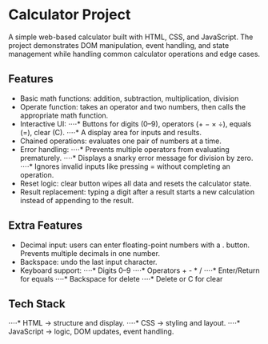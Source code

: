# Calculator Project

A simple web-based calculator built with HTML, CSS, and JavaScript. The project demonstrates DOM manipulation, event handling, and state management while handling common calculator operations and edge cases.

## Features
- Basic math functions: addition, subtraction, multiplication, division
- Operate function: takes an operator and two numbers, then calls the appropriate math function.
- Interactive UI:
⋅⋅⋅⋅* Buttons for digits (0–9), operators (+ − × ÷), equals (=), clear (C).
⋅⋅⋅⋅* A display area for inputs and results.
- Chained operations: evaluates one pair of numbers at a time.
- Error handling:
⋅⋅⋅⋅* Prevents multiple operators from evaluating prematurely.
⋅⋅⋅⋅* Displays a snarky error message for division by zero.
⋅⋅⋅⋅* Ignores invalid inputs like pressing = without completing an operation.
- Reset logic: clear button wipes all data and resets the calculator state.
- Result replacement: typing a digit after a result starts a new calculation instead of appending to the result.

## Extra Features
- Decimal input: users can enter floating-point numbers with a . button. Prevents multiple decimals in one number.
- Backspace: undo the last input character.
- Keyboard support:
⋅⋅⋅⋅* Digits 0–9
⋅⋅⋅⋅* Operators + - * /
⋅⋅⋅⋅* Enter/Return for equals
⋅⋅⋅⋅* Backspace for delete
⋅⋅⋅⋅* Delete or C for clear

## Tech Stack
⋅⋅⋅⋅* HTML → structure and display.
⋅⋅⋅⋅* CSS → styling and layout.
⋅⋅⋅⋅* JavaScript → logic, DOM updates, event handling.